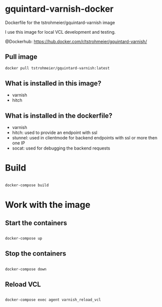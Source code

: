 # gquintard-varnish-docker
Dockerfile for the tstrohmeier/gquintard-varnish image

I use this image for local VCL development and testing. 

@Dockerhub: https://hub.docker.com/r/tstrohmeier/gquintard-varnish/

## Pull image

``` bash
docker pull tstrohmeier/gquintard-varnish:latest

```

## What is installed in this image?
* varnish
* hitch

## What is installed in the dockerfile?
* varnish
* hitch: used to provide an endpoint with ssl
* stunnel: used in clientmode for backend endpoints with ssl or more then one IP
* socat: used for debugging the backend requests


# Build


``` bash

docker-compose build

```

# Work with the image


## Start the containers

``` bash

docker-compose up

```


## Stop the containers

``` bash

docker-compose down

```

## Reload VCL

``` bash

docker-compose exec agent varnish_reload_vcl

```

